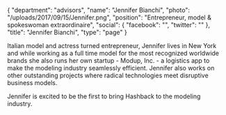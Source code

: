 {
  "department": "advisors",
  "name": "Jennifer Bianchi",
  "photo": "/uploads/2017/09/15/Jennifer.png",
  "position": "Entrepreneur, model & spokeswoman extraordinaire",
  "social": {
    "facebook": "",
    "twitter": ""
  },
  "title": "Jennifer Bianchi",
  "type": "page"
}


Italian model and actress turned entrepreneur, Jennifer lives in New York and while working as a full time model for the most recognized worldwide brands she also runs her own startup - Modup, Inc. - a logistics app to make the modeling industry seamlessly efficient. Jennifer also works on other outstanding projects where radical technologies meet disruptive business models.

Jennifer is excited to be the first to bring Hashback to the modeling industry.